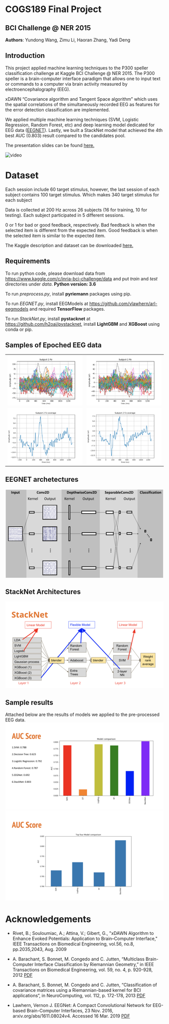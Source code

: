 # COGS189 Final Project
## BCI Challenge @ NER 2015

**Authors**:
Yundong Wang, Zimu Li, Haoran Zhang, Yadi Deng

## Introduction

This project applied machine learning techniques to the P300 speller classification challenge at Kaggle BCI Challenge @ NER 2015. The P300 speller is a brain-computer interface paradigm that allows one to input text or commands to a computer via brain activity measured by electroencephalography (EEG).

xDAWN “Covariance algorithm and Tangent Space algorithm” which uses the spatial correlations of the simultaneously recorded EEG as features for the error detection classification are implemented.

We applied multiple machine learning techniques (SVM, Logistic Regression, Random Forest, etc) and deep learning model dedicated for EEG data ([EEGNET](https://arxiv.org/pdf/1611.08024.pdf)). Lastly, we built a StackNet model that achieved the 4th best AUC (0.803) result compared to the candidates pool.

The presentation slides can be found [here.](https://docs.google.com/presentation/d/16Orsav1K4bPTFhPx3TsfYNxzgrvTMb2Gcf9RTC6WYmU/edit?ts=5c8aa323#slide=id.g5231037314_0_0)

![video](images/p300.gif)

# Dataset
Each session include 60 target stimulus, however, the last session of each subject contains 100 target stimulus. Which makes 340 target stimulus for each subject

Data is collected at 200 Hz across 26 subjects (16 for training, 10 for testing). Each subject participated in 5 different sessions.

0 or 1 for bad or good feedback, respectively. Bad feedback is when the selected item is different from the expected item. Good feedback is when the selected item is similar to the expected item.

The Kaggle description and dataset can be downloaded [here.](https://www.kaggle.com/c/inria-bci-challenge)

## Requirements

To run python code, please download data from https://www.kaggle.com/c/inria-bci-challenge/data and put *train* and *test* directories under *data*. **Python version: 3.6**

To run *preprocess.py*, install **pyriemann** packages using pip.

To run *EEGNET.py*, install EEGModels at https://github.com/vlawhern/arl-eegmodels and required **TensorFlow** packages.

To run *StackNet.py*, install **pystacknet** at https://github.com/h2oai/pystacknet, install **LightGBM** and **XGBoost** using conda or pip.

## Samples of Epoched EEG data
<table>
    <tbody>
        <tr>
            <td>
                <img src="images/Subject_2_Fz.png"/>
            </td>
            <td>
                <img src="images/Subject_2_Pz.png"/>
            </td>
        </tr>
        <tr>
            <td>
                <img src="images/Fz.png"/>
            </td>
            <td>
                <img src="images/Pz.png"/>
            </td>
        </tr>
    </tbody>
</table>

## EEGNET archetectures
![EEGNET](images/EEGNET.png)

## StackNet Architectures
![figure](images/StackNet.png)

## Sample results
Attached below are the results of models we applied to the pre-processed EEG data.
![Results1](images/results1.png)
![Results2](images/results2.png)


# Acknowledgements
* Rivet, B.; Souloumiac, A.; Attina, V.; Gibert, G., "xDAWN Algorithm to Enhance Evoked Potentials: Application to Brain–Computer Interface," IEEE Transactions on Biomedical Engineering, vol.56, no.8, pp.2035,2043, Aug. 2009

*  A. Barachant, S. Bonnet, M. Congedo and C. Jutten, “Multiclass Brain-Computer Interface Classification by Riemannian Geometry,” in IEEE Transactions on Biomedical Engineering, vol. 59, no. 4, p. 920-928, 2012 [PDF](http://hal.archives-ouvertes.fr/docs/00/68/13/28/PDF/Barachant_tbme_final.pdf)

* A. Barachant, S. Bonnet, M. Congedo and C. Jutten, “Classification of covariance matrices using a Riemannian-based kernel for BCI applications“, in NeuroComputing, vol. 112, p. 172-178, 2013 [PDF](http://hal.archives-ouvertes.fr/docs/00/82/04/75/PDF/BARACHANT_Neurocomputing_ForHal.pdf)

* Lawhern, Vernon J. EEGNet: A Compact Convolutional Network for EEG-based Brain-Computer Interfaces, 23 Nov. 2016, arxiv.org/abs/1611.08024v4. Accessed 16 Mar. 2019 [PDF](https://arxiv.org/pdf/1611.08024.pdf)
